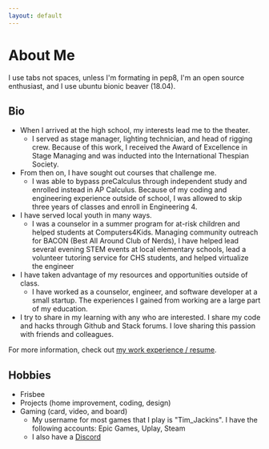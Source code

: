 ```yaml
---
layout: default
---
```

# About Me

I use tabs not spaces, unless I'm formating in pep8, I'm an open source enthusiast, and I use ubuntu bionic beaver (18.04).

## Bio

- When I arrived at the high school, my interests lead me to the theater.
  - I served as stage manager, lighting technician, and head of rigging crew. Because of this work, I received the Award of Excellence in Stage Managing and was inducted into the International Thespian Society.
- From then on, I have sought out courses that challenge me.
  - I was able to bypass preCalculus through independent study and enrolled instead in AP Calculus. Because of my coding and engineering experience outside of school, I was allowed to skip three years of classes and enroll in Engineering 4.
- I have served local youth in many ways.
  - I was a counselor in a summer program for at-risk children and helped students at Computers4Kids. Managing community outreach for BACON (Best All Around Club of Nerds), I have helped lead several evening STEM events at local elementary schools, lead a volunteer tutoring service for CHS students, and helped virtualize the engineer
- I have taken advantage of my resources and opportunities outside of class.
  - I have worked as a counselor, engineer, and software developer at a small startup. The experiences I gained from working are a large part of my education.
- I try to share in my learning with any who are interested. I share my code and hacks through Github and Stack forums. I love sharing this passion with friends and colleagues.

For more information, check out [my work experience / resume](/pages/resume.html).

## Hobbies

- Frisbee
- Projects (home improvement, coding, design)
- Gaming (card, video, and board)
  - My username for most games that I play is "Tim_Jackins". I have the following accounts: Epic Games, Uplay, Steam
  - I also have a [Discord](https://discord.gg/mF9zuEp)
